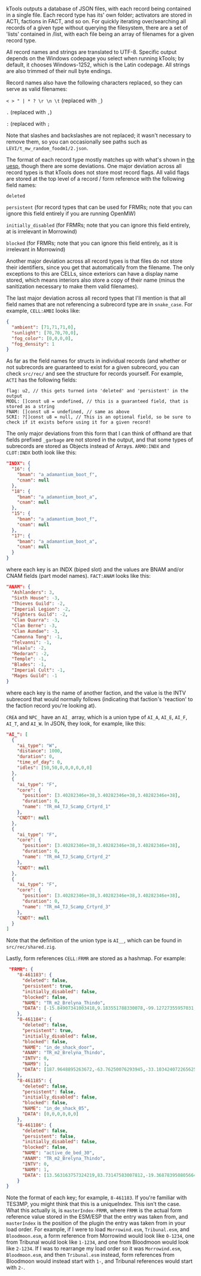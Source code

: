 kTools outputs a database of JSON files, with each record being contained in a single file. Each record type has its' own folder; activators are stored in ACTI, factions in FACT, and so on. For quickly iterating over/searching all records of a given type without querying the filesystem, there are a set of 'lists' contained in <output>/list, with each file being an array of filenames for a given record type.

All record names and strings are translated to UTF-8. Specific output depends on the Windows codepage you select when running kTools; by default, it chooses Windows-1252, which is the Latin codepage. All strings are also trimmed of their null byte endings.

Record names also have the following characters replaced, so they can serve as valid filenames:

  ``< > " | * ? \r \n \t`` (replaced with ``_``)

  ``.`` (replaced with ``,``)

  ``:`` (replaced with ``;``

Note that slashes and backslashes are not replaced; it wasn't necessary to remove them, so you can occasionally see paths such as ``LEVI/t_mw_random_foodm1/2.json``.

The format of each record type mostly matches up with what's shown in [the uesp](https://en.uesp.net/wiki/Morrowind_Mod:Mod_File_Format), though there are some deviations.
One major deviation across all record types is that kTools does not store most record flags. All valid flags are stored at the top level of a record / form reference with the following field names:

  ``deleted``

  ``persistent`` (for record types that can be used for FRMRs; note that you can ignore this field entirely if you are running OpenMW)

  ``initially_disabled`` (for FRMRs; note that you can ignore this field entirely, at is irrelevant in Morrowind)

  ``blocked`` (for FRMRs; note that you can ignore this field entirely, as it is irrelevant in Morrowind)

Another major deviation across all record types is that files do not store their identifiers, since you get that automatically from the filename. The only exceptions to this are CELLs, since exteriors can have a display name stored, which means interiors also store a copy of their name (minus the sanitization necessary to make them valid filenames).

The last major deviation across all record types that I'll mention is that all field names that are not referencing a subrecord type are in ``snake_case``. For example, ``CELL:AMBI`` looks like:
  ```json
  {
    "ambient": [71,71,71,0],
    "sunlight": [70,70,70,0],
    "fog_color": [0,0,0,0],
    "fog_density": 1
  }
  ```

As far as the field names for structs in individual records (and whether or not subrecords are guaranteed to exist for a given subrecord, you can check ``src/rec/`` and see the structure for records yourself. For example, ``ACTI`` has the following fields:
```zig
flag: u2, // this gets turned into 'deleted' and 'persistent' in the output
MODL: []const u8 = undefined, // this is a guaranteed field, that is stored as a string
FNAM: []const u8 = undefined, // same as above
SCRI: ?[]const u8 = null, // This is an optional field, so be sure to check if it exists before using it for a given record!
```
The only major deviations from this form that I can think of offhand are that fields prefixed ``_garbage`` are not stored in the output, and that some types of subrecords are stored as Objects instead of Arrays. ``ARMO:INDX`` and ``CLOT:INDX`` both look like this:
```json
"INDX": {
  "16": {
    "bnam": "a_adamantium_boot_f",
    "cnam": null
  },
  "18": {
    "bnam": "a_adamantium_boot_a",
    "cnam": null
  },
  "15": {
    "bnam": "a_adamantium_boot_f",
    "cnam": null
  },
  "17": {
    "bnam": "a_adamantium_boot_a",
    "cnam": null
  }
}
```
where each key is an INDX (biped slot) and the values are BNAM and/or CNAM fields (part model names).
``FACT:ANAM`` looks like this:
```json
"ANAM": {
  "Ashlanders": 3,
  "Sixth House": -3,
  "Thieves Guild": -2,
  "Imperial Legion": -2,
  "Fighters Guild": -2,
  "Clan Quarra": -3,
  "Clan Berne": -3,
  "Clan Aundae": -3,
  "Camonna Tong": -1,
  "Telvanni": -1,
  "Hlaalu": -2,
  "Redoran": -2,
  "Temple": -1,
  "Blades": -1,
  "Imperial Cult": -1,
  "Mages Guild": -1
}
```
where each key is the name of another faction, and the value is the INTV subrecord that would normally follows (indicating that faction's 'reaction' to the faction record you're looking at).

``CREA`` and ``NPC_`` have an ``AI_`` array, which is a union type of ``AI_A``, ``AI_E``, ``AI_F``, ``AI_T``, and ``AI_W``. In JSON, they look, for example, like this:
```json
"AI_": [
  {
    "ai_type": "W",
    "distance": 1000,
    "duration": 0,
    "time_of_day": 0,
    "idles": [50,50,0,0,0,0,0,0]
  },
  {
    "ai_type": "F",
    "core": {
      "position": [3.40282346e+38,3.40282346e+38,3.40282346e+38],
      "duration": 0,
      "name": "TR_m4_TJ_Scamp_Crtyrd_1"
    },
    "CNDT": null
  },
  {
    "ai_type": "F",
    "core": {
      "position": [3.40282346e+38,3.40282346e+38,3.40282346e+38],
      "duration": 0,
      "name": "TR_m4_TJ_Scamp_Crtyrd_2"
    },
    "CNDT": null
  },
  {
    "ai_type": "F",
    "core": {
      "position": [3.40282346e+38,3.40282346e+38,3.40282346e+38],
      "duration": 0,
      "name": "TR_m4_TJ_Scamp_Crtyrd_3"
    },
    "CNDT": null
  }
]
```
Note that the definition of the union type is ``AI__``, which can be found in ``src/rec/shared.zig``.

Lastly, form references ``CELL:FRMR`` are stored as a hashmap. For example:
```json
 "FRMR": {
    "8-461183": {
      "deleted": false,
      "persistent": true,
      "initially_disabled": false,
      "blocked": false,
      "NAME": "TR_m2_Brelyna_Thindo",
      "DATA": [-15.84907341003418,9.183551788330078,-99.12727355957031,0,0,1.9000003337860107]
    },
    "8-461184": {
      "deleted": false,
      "persistent": true,
      "initially_disabled": false,
      "blocked": false,
      "NAME": "in_de_shack_door",
      "ANAM": "TR_m2_Brelyna_Thindo",
      "INTV": 0,
      "NAM9": 1,
      "DATA": [187.9648895263672,-63.76250076293945,-33.103424072265625,0,0,4.71238899230957]
    },
    "8-461185": {
      "deleted": false,
      "persistent": false,
      "initially_disabled": false,
      "blocked": false,
      "NAME": "in_de_shack_05",
      "DATA": [0,0,0,0,0,0]
    },
    "8-461186": {
      "deleted": false,
      "persistent": false,
      "initially_disabled": false,
      "blocked": false,
      "NAME": "active_de_bed_30",
      "ANAM": "TR_m2_Brelyna_Thindo",
      "INTV": 0,
      "NAM9": 1,
      "DATA": [13.563163757324219,83.73147583007812,-19.368783950805664,0,0,0]
    }
}
```
Note the format of each key; for example, ``8-461183``. If you're familiar with TES3MP, you might think that this is a uniqueIndex. This isn't the case. What this actually is, is ``masterIndex-FRMR``, where ``FRMR`` is the actual form reference value stored in the ESM/ESP that the entry was taken from, and ``masterIndex`` is the position of the plugin the entry was taken from in your load order. For example, if I were to load ``Morrowind.esm``, ``Tribunal.esm``, and ``Bloodmoon.esm``, a form reference from Morrowind would look like ``0-1234``, one from Tribunal would look like ``1-1234``, and one from Bloodmoon would look like ``2-1234``. If I was to rearrange my load order so it was ``Morrowind.esm``, ``Bloodmoon.esm``, and then ``Tribunal.esm`` instead, form references from Bloodmoon would instead start with ``1-``, and Tribunal references would start with ``2-``.
